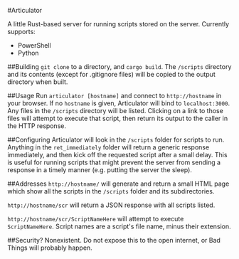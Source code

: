 #Articulator

A little Rust-based server for running scripts stored on the server.
Currently supports:
 * PowerShell
 * Python

##Building
`git clone` to a directory, and `cargo build`. The `/scripts` directory and its contents (except for .gitignore files) will be copied to the output directory when built.

##Usage
Run `articulator [hostname]` and connect to `http://hostname` in your browser. If no `hostname` is given, Articulator will bind to `localhost:3000`. Any files in the `/scripts` directory will be listed. Clicking on a link to those files will attempt to execute that script, then return its output to the caller in the HTTP response.  

##Configuring
Articulator will look in the `/scripts` folder for scripts to run. Anything in the `ret_immediately` folder will return a generic response immediately, and then kick off the requested script after a small delay. This is useful for running scripts that might prevent the server from sending a response in a timely manner (e.g. putting the server the sleep).

##Addresses
`http://hostname/` will generate and return a small HTML page which show all the scripts in the `/scripts` folder and its subdirectories.

`http://hostname/scr` will return a JSON response with all scripts listed.

`http://hostname/scr/ScriptNameHere` will attempt to execute `ScriptNameHere`. Script names are a script's file name, minus their extension.

##Security?
Nonexistent. Do not expose this to the open internet, or Bad Things will probably happen.